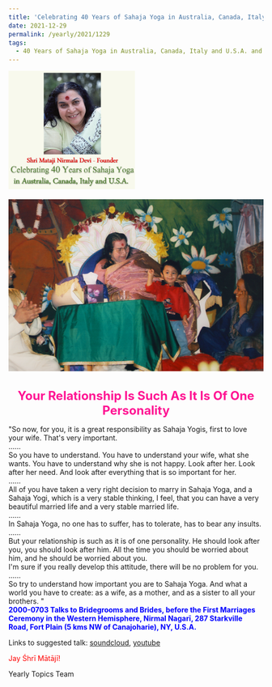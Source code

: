 ```yaml
---
title: 'Celebrating 40 Years of Sahaja Yoga in Australia, Canada, Italy and U.S.A. and its Culture, Post 44'
date: 2021-12-29
permalink: /yearly/2021/1229
tags:
  - 40 Years of Sahaja Yoga in Australia, Canada, Italy and U.S.A. and its Culture
---
```


<div style="text-align: left"><img src="/images/Celebrating40YearsSahajaYoga.png" width="250" /></div><br>

<div style="text-align: center"><img src="/images/image870.png" /></div>

<br>
<p style="color:DeepPink; text-align:center">
<font size="+2"><b>Your Relationship Is Such As It Is Of One Personality</b><br></font>
</p>

<p>
"So now, for you, it is a great responsibility as Sahaja Yogis, first to love your wife. That's very important.<br>
......<br>
So you have to understand. You have to understand your wife, what she wants. You have to understand why she is not happy. Look after her. Look after her need. And look after everything that is so important for her.<br>
......<br>
All of you have taken a very right decision to marry in Sahaja Yoga, and a Sahaja Yogi, which is a very stable thinking, I feel, that you can have a very beautiful married life and a very stable married life.<br>
......<br>
In Sahaja Yoga, no one has to suffer, has to tolerate, has to bear any insults.<br>
......<br>
But your relationship is such as it is of one personality. He should look after you, you should look after him. All the time you should be worried about him, and he should be worried about you.<br>
I'm sure if you really develop this attitude, there will be no problem for you.<br>
......<br>
So try to understand how important you are to Sahaja Yoga. And what a world you have to create: as a wife, as a mother, and as a sister to all your brothers. "<br>
<font color="blue"><b>2000-0703 Talks to Bridegrooms and Brides, before the First Marriages Ceremony in the Western Hemisphere, Nirmal Nagarī, 287 Starkville Road, Fort Plain (5 kms NW of Canajoharie), NY, U.S.A.</b></font><br>
</p>

Links to suggested talk: <a href="https://soundcloud.com/nirmala-vidya-portal/000703-marriages-canajoharie"> soundcloud</a>, <a href="https://youtu.be/FNQBr3eJ_cY"> youtube</a><br>

<p style="color:red;">Jay Śhrī Mātājī!<br></p>

Yearly Topics Team
